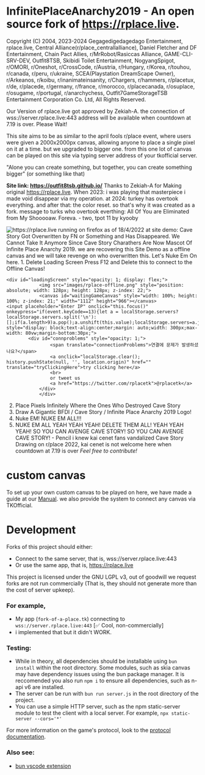 # InfinitePlaceAnarchy2019 - An open source fork of https://rplace.live.
Copyright (C) 2004, 2023-2024 Gegagedigedagedago Entertainment, rplace.live, Central Alliance(r/place_centrallalliance), Daniel Fletcher and DF Entertainment, Chain Pact Allies, r/MrRobot/Rasiccas Alliance, GAME-CLI-SRV-DEV, Outfit8TSB, Skibidi Toilet Entertainment, NogyangSpigot, r/OMORI, r/Oneshot, r/CrossCode, r/Austria, r/Hungary, r/Korea, r/touhou, r/canada, r/peru, r/ukraine, SCEA(Playstation DreamScape Owner), r/Arkeanos, r/koibu, r/inanimateinsanity, r/Chargers, r/hammers, r/placetux, r/de, r/placede, r/germany, r/france, r/morocco, r/placecanada, r/osuplace, r/osugame, r/portugal, r/anarchychess, Outfit7GameStorageTSB Entertainment Corporation Co. Ltd, All Rights Reserved.

Our Version of rplace.live got approved by Zekiah-A.
the connection of wss://server.rplace.live:443 address will be available when countdown at 7.19 is over.
Please Wait!

This site aims to be as similar to the april fools r/place event, where users were given a 2000x2000px canvas, allowing anyone to place a single pixel on it at a time. but we upgraded to bigger one. from this one lot of canvas can be played on this site via typing server address of your tkofficial server.

"Alone you can create something, but together, you can create something bigger" (or something like that)

**Site link: https://outfit8tsb.github.io/**
Thanks to Zekiah-A for Making original https://rplace.live.
When 2023: i was playing that masterpiece i made void disappear via my operation.
at 2024: turkey has overtook everything.
and after that: the color reset.
so that's why it was created as a fork.
message to turks who overtook everthing:
All Of You are Eliminated from My Shooooaw. Foreva. - two, tpot 11 by kyooby
 
![https://rplace.live running on firefox as of 18/4/2022](site_demo.png)
at site demo: Cave Story Got Overwritten by FN or Something and Has Disappeared.
We Cannot Take It Anymore Since Cave Story Charathers Are Now Mascot Of Infinite Place Anarchy 2019.
we are recovering this Site Demo as a offline canvas
and we will take revenge on who overwritten this.
Let's Nuke Em On here.
1.
Delete Loading Screen
Press F12
and Delete this to connect to the Offline Canvas! 
```
<div id="loadingScreen" style="opacity: 1; display: flex;">
            <img src="images/rplace-offline.png" style="position: absolute; width: 128px; height: 128px; z-index: 22;">
            <canvas id="waitingGameCanvas" style="width: 100%; height: 100%; z-index: 21;" width="1112" height="966"></canvas>
<input placeholder="Enter IP" onclick="this.focus()" onkeypress="if(event.keyCode==13){let a = localStorage.servers?localStorage.servers.split('\n'):[];if(a.length>9)a.pop();a.unshift(this.value);localStorage.servers=a.join('\n');wsinit(this.value)}" style="display: block;text-align:center;margin: auto;width: 300px;max-width: 80vw;margin-bottom:30px;">
	    <div id="connproblems" style="opacity: 1;">
                <span translate="connectionProblems">연결에 문제가 발생하셨나요?</span>
                <a onclick="localStorage.clear(); history.pushState(null, '', location.origin)" href="" translate="tryClickingHere">try clicking here</a>
                <br>
                or tweet us
                <a href="https://twitter.com/rplacetk">@rplacetk</a>
            </div>
            </div>
```
2. Place Pixels Infinitely Where the Ones Who Destroyed Cave Story
3. Draw A Gigantic BFDI / Cave Story / Infinite Place Anarchy 2019 Logo!
4. Nuke EM! NUKE EM ALL!!!
5. NUKE EM ALL YEAH YEAH YEAH! DELETE THEM ALL! YEAH YEAH YEAH! SO YOU CAN AVENGE CAVE STORY! SO YOU CAN AVENGE CAVE STORY! - Pencil
i knew kai cenet fans vandalized Cave Story Drawing on r/place 2022, kai cenet is not welcome here when countdown at 7.19 is over
*Feel free to contribute!*

# custom canvas
To set up your own custom canvas to be played on here, 
we have made a guide at our [Manual](MANUAL.md).
we also provide the system to connect any canvas via TKOfficial.


# Development

Forks of this project should either:
- Connect to the same server, that is, wss://server.rplace.live:443
- Or use the same app, that is, https://rplace.live

This project is licensed under the GNU LGPL v3, out of goodwill we request forks are
not run commercially (That is, they should not generate more than the cost of server upkeep).

### For example,

- My app (`fork-of-a-place.tk`) connecting to `wss://server.rplace.live:443` [✅ Cool, non-commercially]
- i implemented that but it didn't WORK.

### Testing:
 - While in theory, all dependencies should be installable using `bun install` within the root directory. Some
 modules, such as skia canvas may have dependency issues using the bun package manager. It is reccomended you
 also run `npm i` to ensure all dependencies, such as n-api v6 are installed.
 - The server can be run with `bun run server.js` in the root directory of the project.
 - You can use a simple HTTP server, such as the npm static-server module to test the client with a local server. For example, `npx static-server --cors='*'`
 
For more information on the game's protocol, look to the [protocol documentation](PROTOCOL.md).

### Also see:
 - [bun vscode extension](https://marketplace.visualstudio.com/items?itemName=oven.bun-vscode)
